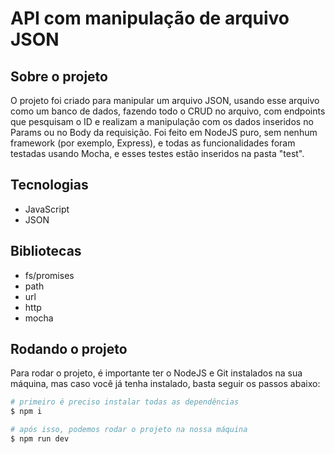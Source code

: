 # API com manipulação de arquivo JSON

## Sobre o projeto

O projeto foi criado para manipular um arquivo JSON, usando esse arquivo como um banco de dados, fazendo todo o CRUD no arquivo, com endpoints que pesquisam o ID e realizam a manipulação com os dados inseridos no Params ou no Body da requisição. Foi feito em NodeJS puro, sem nenhum framework (por exemplo, Express), e todas as funcionalidades foram testadas usando Mocha, e esses testes estão inseridos na pasta "test".

## Tecnologias

- JavaScript
- JSON

## Bibliotecas

- fs/promises
- path
- url
- http
- mocha

## Rodando o projeto

Para rodar o projeto, é importante ter o NodeJS e Git instalados na sua máquina, mas caso você já tenha instalado, basta seguir os passos abaixo:

```bash
# primeiro é preciso instalar todas as dependências
$ npm i

# após isso, podemos rodar o projeto na nossa máquina
$ npm run dev
```
